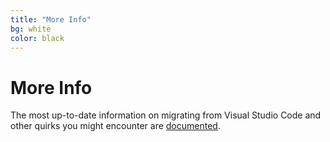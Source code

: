 ```yaml
---
title: "More Info"
bg: white
color: black
---
```


# More Info
The most up-to-date information on migrating from Visual Studio Code and other quirks you might encounter are [documented](https://github.com/VSCodium/vscodium/blob/master/docs/index.md).

